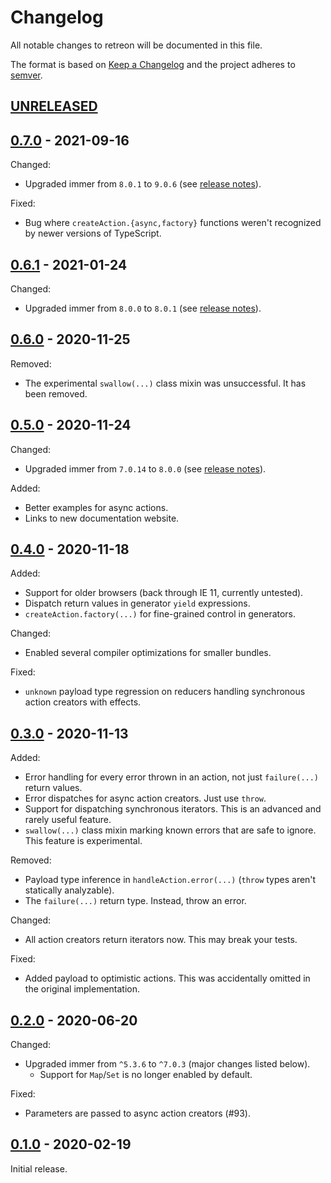 # Changelog
All notable changes to retreon will be documented in this file.

The format is based on [Keep
a Changelog](https://keepachangelog.com/en/1.0.0/) and the project adheres to
[semver](https://semver.org/).

## [UNRELEASED]

## [0.7.0] - 2021-09-16
Changed:
- Upgraded immer from `8.0.1` to `9.0.6` (see [release
  notes](https://github.com/immerjs/immer/releases)).

Fixed:
- Bug where `createAction.{async,factory}` functions weren't recognized by
  newer versions of TypeScript.

## [0.6.1] - 2021-01-24
Changed:
- Upgraded immer from `8.0.0` to `8.0.1` (see [release
  notes](https://github.com/immerjs/immer/releases/tag/v8.0.1)).

## [0.6.0] - 2020-11-25
Removed:
- The experimental `swallow(...)` class mixin was unsuccessful. It has been
  removed.

## [0.5.0] - 2020-11-24
Changed:
- Upgraded immer from `7.0.14` to `8.0.0` (see [release
  notes](https://github.com/immerjs/immer/releases/tag/v8.0.0)).

Added:
- Better examples for async actions.
- Links to new documentation website.

## [0.4.0] - 2020-11-18
Added:
- Support for older browsers (back through IE 11, currently untested).
- Dispatch return values in generator `yield` expressions.
- `createAction.factory(...)` for fine-grained control in generators.

Changed:
- Enabled several compiler optimizations for smaller bundles.

Fixed:
- `unknown` payload type regression on reducers handling synchronous action
  creators with effects.

## [0.3.0] - 2020-11-13
Added:
- Error handling for every error thrown in an action, not just `failure(...)`
  return values.
- Error dispatches for async action creators. Just use `throw`.
- Support for dispatching synchronous iterators. This is an advanced and
  rarely useful feature.
- `swallow(...)` class mixin marking known errors that are safe to ignore.
  This feature is experimental.

Removed:
- Payload type inference in `handleAction.error(...)` (`throw` types aren't
  statically analyzable).
- The `failure(...)` return type. Instead, throw an error.

Changed:
- All action creators return iterators now. This may break your tests.

Fixed:
- Added payload to optimistic actions. This was accidentally omitted in the
  original implementation.

## [0.2.0] - 2020-06-20
Changed:
- Upgraded immer from `^5.3.6` to `^7.0.3` (major changes listed below).
  - Support for `Map`/`Set` is no longer enabled by default.

Fixed:
- Parameters are passed to async action creators (#93).

## [0.1.0] - 2020-02-19
Initial release.

[UNRELEASED]: https://github.com/PsychoLlama/retreon/compare/v0.7.0...HEAD
[0.7.0]: https://github.com/PsychoLlama/retreon/compare/v0.6.1...v0.7.0
[0.6.1]: https://github.com/PsychoLlama/retreon/compare/v0.6.0...v0.6.1
[0.6.0]: https://github.com/PsychoLlama/retreon/compare/v0.5.0...v0.6.0
[0.5.0]: https://github.com/PsychoLlama/retreon/compare/v0.4.0...v0.5.0
[0.4.0]: https://github.com/PsychoLlama/retreon/compare/v0.3.0...v0.4.0
[0.3.0]: https://github.com/PsychoLlama/retreon/compare/v0.2.0...v0.3.0
[0.2.0]: https://github.com/PsychoLlama/retreon/compare/v0.1.0...v0.2.0
[0.1.0]: https://github.com/PsychoLlama/retreon/releases/tag/v0.1.0
